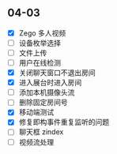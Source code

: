 ## 04-03

- [x] Zego 多人视频
- [ ] 设备枚举选择
- [ ] 文件上传
- [ ] 用户在线检测
- [x] 关闭聊天窗口不退出房间
- [x] 进入展台时进入房间
- [ ] 添加本机摄像头流
- [ ] 删除固定房间号
- [x] 移动端测试
- [x] 修复即构事件重复监听的问题
- [ ] 聊天框 zindex
- [ ] 视频流处理